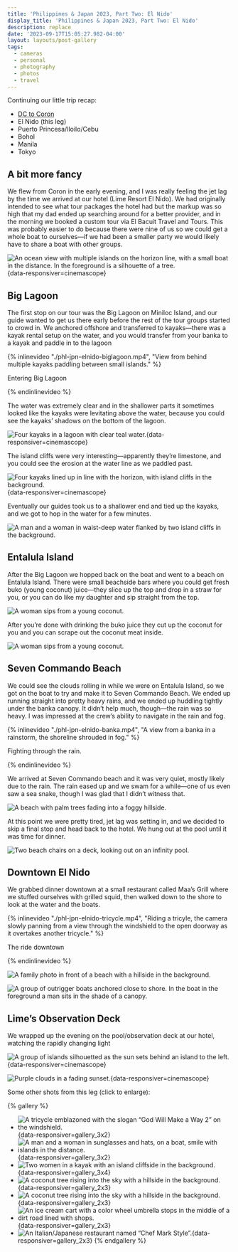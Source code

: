 ```yaml
---
title: 'Philippines & Japan 2023, Part Two: El Nido'
display_title: 'Philippines & Japan 2023, Part Two: El Nido'
description: replace
date: '2023-09-17T15:05:27.982-04:00'
layout: layouts/post-gallery
tags:
  - cameras
  - personal
  - photography
  - photos
  - travel
---
```


Continuing our little trip recap:

* [DC to Coron](/posts/philippines-japan-2023-part-1)
* El Nido (this leg)
* Puerto Princesa/Iloilo/Cebu
* Bohol
* Manila
* Tokyo

## A bit more fancy

We flew from Coron in the early evening, and I was really feeling the jet lag by the time we arrived at our hotel (Lime Resort El Nido). We had originally intended to see what tour packages the hotel had but the markup was so high that my dad ended up searching around for a better provider, and in the morning we booked a custom tour via El Bacuit Travel and Tours. This was probably easier to do because there were nine of us so we could get a whole boat to ourselves—if we had been a smaller party we would likely have to share a boat with other groups.

![An ocean view with multiple islands on the horizon line, with a small boat in the distance. In the foreground is a silhouette of a tree.](phl-jpn-elnido-2.jpg "Looking out from Lime Resort to the ocean"){data-responsiver=cinemascope}

## Big Lagoon

The first stop on our tour was the Big Lagoon on Miniloc Island, and our guide wanted to get us there early before the rest of the tour groups started to crowd in. We anchored offshore and transferred to kayaks—there was a kayak rental setup on the water, and you would transfer from your banka to a kayak and paddle in to the lagoon

{% inlinevideo "./phl-jpn-elnido-biglagoon.mp4", "View from behind multiple kayaks paddling between small islands." %}

Entering Big Lagoon

{% endinlinevideo %}

The water was extremely clear and in the shallower parts it sometimes looked like the kayaks were levitating above the water, because you could see the kayaks’ shadows on the bottom of the lagoon. 

![Four kayaks in a lagoon with clear teal water.](phl-jpn-elnido-5.jpg "Kayaking on the Big Lagoon"){data-responsiver=cinemascope}

The island cliffs were very interesting—apparently they’re limestone, and you could see the erosion at the water line as we paddled past. 

![Four kayaks lined up in line with the horizon, with island cliffs in the background.](phl-jpn-elnido-16.jpg "It took a minute to get us all lined up for this shot"){data-responsiver=cinemascope}

Eventually our guides took us to a shallower end and tied up the kayaks, and we got to hop in the water for a few minutes.

![A man and a woman in waist-deep water flanked by two island cliffs in the background.](phl-jpn-elnido-6.jpg)

## Entalula Island

After the Big Lagoon we hopped back on the boat and went to a beach on Entalula Island. There were small beachside bars where you could get fresh buko (young coconut) juice—they slice up the top and drop in a straw for you, or you can do like my daughter and sip straight from the top. 

![A woman sips from a young coconut.](phl-jpn-elnido-7.jpg)

After you’re done with drinking the buko juice they cut up the coconut for you and you can scrape out the coconut meat inside.

![A woman sips from a young coconut.](phl-jpn-elnido-8.jpg)

## Seven Commando Beach

We could see the clouds rolling in while we were on Entalula Island, so we got on the boat to try and make it to Seven Commando Beach. We ended up running straight into pretty heavy rains, and we ended up huddling tightly under the banka canopy. It didn’t help much, though—the rain was so heavy. I was impressed at the crew’s ability to navigate in the rain and fog.

{% inlinevideo "./phl-jpn-elnido-banka.mp4", "A view from a banka in a rainstorm, the shoreline shrouded in fog." %}

Fighting through the rain.

{% endinlinevideo %}

We arrived at Seven Commando beach and it was very quiet, mostly likely due to the rain. The rain eased up and we swam for a while—one of us even saw a sea snake, though I was glad that I didn’t witness that.

![A beach with palm trees fading into a foggy hillside.](phl-jpn-elnido-17.jpg)

At this point we were pretty tired, jet lag was setting in, and we decided to skip a final stop and head back to the hotel. We hung out at the pool until it was time for dinner.

![Two beach chairs on a deck, looking out on an infinity pool.](phl-jpn-elnido-10.jpg)

## Downtown El Nido

We grabbed dinner downtown at a small restaurant called Maa’s Grill where we stuffed ourselves with grilled squid, then walked down to the shore to look at the water and the boats.

{% inlinevideo "./phl-jpn-elnido-tricycle.mp4", "Riding a tricyle, the camera slowly panning from a view through the windshield to the open doorway as it overtakes another tricycle." %}

The ride downtown

{% endinlinevideo %}

![A family photo in front of a beach with a hillside in the background.](phl-jpn-elnido-18.jpg "Photo © Joseph Llobrera")

![A group of outrigger boats anchored close to shore. In the boat in the foreground a man sits in the shade of a canopy.](phl-jpn-elnido-15.jpg)

## Lime’s Observation Deck

We wrapped up the evening on the pool/observation deck at our hotel, watching the rapidly changing light

![A group of islands silhouetted as the sun sets behind an island to the left.](phl-jpn-elnido-11.jpg){data-responsiver=cinemascope}

![Purple clouds in a fading sunset.](phl-jpn-elnido-12.jpg){data-responsiver=cinemascope}

Some other shots from this leg (click to enlarge):

{% gallery %}

- ![A tricycle emblazoned with the slogan “God Will Make a Way 2” on the windshield.](phl-jpn-elnido-1.jpg "My mom and I had a good laugh about this one: what happened to God Will Make a Way 1?"){data-responsiver=gallery_3x2}
- ![A man and a woman in sunglasses and hats, on a boat, smile with islands in the distance.](phl-jpn-elnido-3.jpg "Mom and Dad on the way to the Big Lagoon"){data-responsiver=gallery_3x2}
- ![Two women in a kayak with an island cliffside in the background.](phl-jpn-elnido-4.jpg "Jordan and Em at the Big Lagoon"){data-responsiver=gallery_3x4}
- ![A coconut tree rising into the sky with a hillside in the background.](phl-jpn-elnido-9.jpg "Coconut tree at Entalula Island"){data-responsiver=gallery_2x3}
- ![A coconut tree rising into the sky with a hillside in the background.](phl-jpn-elnido-9.jpg "Coconut tree at Entalula Island"){data-responsiver=gallery_2x3}
- ![An ice cream cart with a color wheel umbrella stops in the middle of a dirt road lined with shops.](phl-jpn-elnido-13.jpg "Ice cream cart"){data-responsiver=gallery_2x3}
- ![An Italian/Japanese restaurant named “Chef Mark Style”.](phl-jpn-elnido-14.jpg "I’m not sure I trust my namesake here given the food combination"){data-responsiver=gallery_2x3} 
{% endgallery %}
